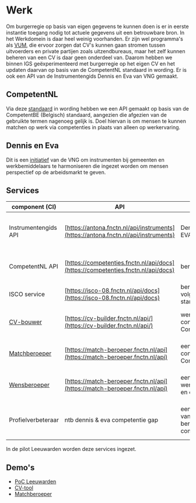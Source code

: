 # Werk

Om burgerregie op basis van eigen gegevens te kunnen doen is er in eerste instantie toegang nodig tot actuele gegevens uit een betrouwbare bron. In het Werkdomein is daar heel weinig voorhanden. Er zijn wel programma's als [VUM](https://www.matchingsgegevens.nl/), die ervoor zorgen dat CV's kunnen gaan stromen tussen uitvoerders en private partijen zoals uitzendbureaus, maar het zelf kunnen beheren van een CV is daar geen onderdeel van. Daarom hebben we binnen IGS geëxperimenteerd met burgerregie op het eigen CV en het updaten daarvan op basis van de CompetentNL standaard in wording. Er is ook een API van de Instrumentengids Dennis en Eva van VNG gemaakt.

## CompetentNL

Via deze [standaard](https://www.werk.nl/arbeidsmarktinformatie/skills/competentnl-standaard-voor-skills-in-nederland) in wording hebben we een API gemaakt op basis van de CompetentBE (Belgisch) standaard, aangezien die afgezien van de gebruikte termen nagenoeg gelijk is. Doel hiervan is om mensen te kunnen matchen op werk via competenties in plaats van alleen op werkervaring.

## Dennis en Eva

Dit is een [initiatief](https://vng.nl/projecten/instrumentengidsen-dennis-en-eva) van de VNG om instrumenten bij gemeenten en werkbemiddelaars te harmoniseren die ingezet worden om mensen perspectief op de arbeidsmarkt te geven.

## Services

| component (CI)                                            | API                                                                             | Invoer                                        | Uitvoer                                                        | Doel                                                                  |
| --------------------------------------------------------- | ------------------------------------------------------------------------------- | --------------------------------------------- | -------------------------------------------------------------- | --------------------------------------------------------------------- |
| Instrumentengids API                                      | [https://antona.fnctn.nl/api/instruments](https://antona.fnctn.nl/api/instruments) | Dennis en EVA API                             | Generieke instrumentdata conform standaard PDC API             | standaardiseren conform GBI                                           |
| CompetentNL API                                           | [https://competenties.fnctn.nl/api/docs](https://competenties.fnctn.nl/api/docs)   | beroepcode                                    | competenties behorende bij beroep                              | standaard voor matchen op competenties ipv werkervaring               |
| ISCO service                                              | [https://isco-08.fnctn.nl/api/docs](https://isco-08.fnctn.nl/api/docs)             | beroepcode volgens ISCO standaard             | beroepbenaming volgens ISCO                                    | hulpmiddel om beroepbenamingen te uniformeren                         |
| [CV-bouwer](https://gitlab.com/ovrhd/igs/cv-builder)         | [https://cv-builder.fnctn.nl/api/](https://cv-builder.fnctn.nl/api/)               | werkervaring conform CompetentNL              | een CV op basis van beroepcodes en competenties                | matchen op competenties ipv werkervaring                              |
| [Matchberoeper](https://gitlab.com/ovrhd/igs/match-beroeper) | [https://match-beroeper.fnctn.nl/api](https://match-beroeper.fnctn.nl/api)         | een CV conform CompetentNL                    | een selectie van beroepen met vergelijkbare competenties       | indicatie van arbeidspotentieel                                       |
| [Wensberoeper](https://gitlab.com/ovrhd/igs/match-beroeper)  | [https://match-beroeper.fnctn.nl/api](https://match-beroeper.fnctn.nl/api)         | een wensberoep en een CV                      | een selectie van nog te verzamelen competenties                | indicatie van opleidingsbehoefte                                      |
| Profielverbeteraar                                        | ntb dennis & eva competentie gap                                                | een selectie van nog te bereiken competenties | een selectie van instrumenten om die competenties te verwerven | aan de gestandaardiseerde Instrumentengids ook competenties toevoegen |

In de pilot Leeuwarden worden deze services ingezet.

## Demo's

* [PoC Leeuwarden](https://vimeo.com/776139062/19c2d7e08a)
* [CV-tool](https://vimeo.com/771170061/309bccd998)
* [Matchberoeper](https://vimeo.com/691405395/e68bc3fe6a)
